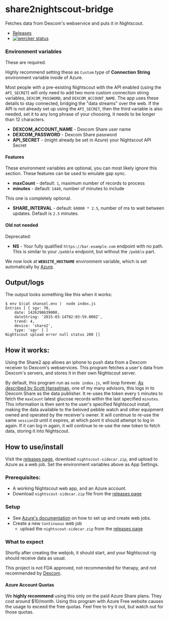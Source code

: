 # share2nightscout-bridge

Fetches data from Dexcom's webservice and puts it in Nightscout.

* [Releases][releases]
* [![wercker status](https://app.wercker.com/status/1d9a86d110cb9d42c844fa60d084e5c4/m "wercker status")](https://app.wercker.com/project/bykey/1d9a86d110cb9d42c844fa60d084e5c4)

### Environment variables

These are required.

Highly recommend setting these as `Custom` type of
**Connection String** environment variable inside of Azure.

Most people with a pre-existing Nightscout with the API enabled (using
the `API_SECRET`) will only need to add two more custom connection
string variables, `DEXCOM_PASSWORD`, and `DEXCOM_ACCOUNT_NAME`.  The
app uses these details to stay connected, bridging the "data streams"
over the web.  If the API is not already set up using the
`API_SECRET`, then the third variable is also needed, set it to any
long phrase of your choosing, it needs to be longer than 12
characters.

* **DEXCOM_ACCOUNT_NAME** - Dexcom Share user name
* **DEXCOM_PASSWORD** - Dexcom Share password
* **API_SECRET** - (might already be set in Azure) your Nightscout API Secret

#### Features

These environment variables are optional, you can most likely ignore
this section.
These features can be used to emulate gap sync.

* **maxCount** - default: `1`, maximum number of records to process
* **minutes** - default: `1440`, number of minutes to include

This one is completely optional.

* **SHARE_INTERVAL** - default: `60000 * 2.5`, number of ms to wait between
  updates.  Default is `2.5` minutes.

#### Old not needed

Deprecated:

* **NS** - Your fully qualified `https://bar.example.com` endpoint
  with no path.  This is similar to your `/pebble` endpoint, but
  without the `/pebble` part.

We now look at **`WEBSITE_HOSTNAME`** environment variable, which is set
automatically by [Azure][azure-environment].

[azure-environment]: https://github.com/projectkudu/kudu/wiki/Azure-runtime-environment


## Output/logs

The output looks something like this when it works:
```
$ env $(cat shansel.env )  node index.js 
Entries [ { sgv: 70,
    date: 1426298639000,
    dateString: '2015-03-14T02:03:59.000Z',
    trend: 4,
    device: 'share2',
    type: 'sgv' } ]
Nightscout upload error null status 200 []

```

## How it works:

Using the Share2 app allows an iphone to push data from a Dexcom
receiver to Dexcom's webservices.  This program fetches a user's data
from Dexcom's servers, and stores it in their own Nightscout server.

By default, this program run as `node index.js`, will loop forever.
[As described by Scott Hanselman][blog-post], one of my many advisors,
this logs in to Dexcom Share as the data publisher.  It re-uses the
token every `5` minutes to fetch the `maxCount` latest glucose records
within the last specified `minutes`.  This information is then sent to
the user's specified Nightscout install, making the data available to
the beloved pebble watch and other equipment owned and operated by the
receiver's owner.  It will continue to re-use the same `sessionID`
until it expires, at which point it should attempt to log in again.
If it can log in again, it will continue to re-use the new token to
fetch data, storing it into Nightscout.

[blog-post]: http://www.hanselman.com/blog/BridgingDexcomShareCGMReceiversAndNightscout.aspx

## How to use/install

Visit the [releases page][releases], download `nightscout-sidecar.zip`, and
upload to Azure as a web job.  Set the environment variables above as App Settings.

[releases]: https://github.com/bewest/share2nightscout-bridge/releases

### Prerequisites:

* A working Nightscout web app, and an Azure account.
* Download `nightscout-sidecar.zip` file from the
  [releases page][releases]

### Setup

* See [Azure's documentation][create-webjobs] on how to set up and
  create web jobs.
* Create a new `Continuous` web job
  * upload the `nightscout-sidecar.zip` from the [releases page][releases]

[create-webjobs]: http://azure.microsoft.com/en-us/documentation/articles/web-sites-create-web-jobs/

### What to expect

Shortly after creating the webjob, it should start, and your
Nightscout rig should receive data as usual.

This project is not FDA approved, not recommended for therapy, and not
recommended by [Dexcom][dexcom-eula].

[dexcom-eula]: http://www.dexcom.com/node/5421

#### Azure Account Quotas

We **highly recommend** using this only on the paid Azure Share plans.
They cost around $10/month.  Using this program with Azure Free
website causes the usage to exceed the free quotas.  Feel free to try
it out, but watch out for those quotas.

